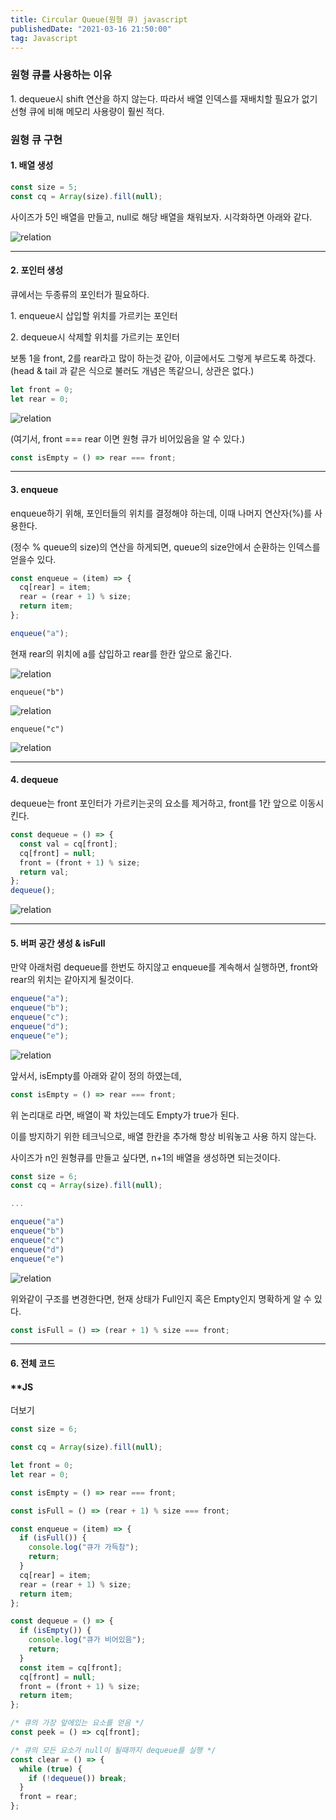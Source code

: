 ```yaml
---
title: Circular Queue(원형 큐) javascript
publishedDate: "2021-03-16 21:50:00"
tag: Javascript
---
```


### 원형 큐를 사용하는 이유

1\. dequeue시 shift 연산을 하지 않는다. 따라서 배열 인덱스를 재배치할 필요가 없기 선형 큐에 비해 메모리 사용량이 훨씬 적다.

### 원형 큐 구현

#### 1\. 배열 생성

```js
const size = 5;
const cq = Array(size).fill(null);
```

사이즈가 5인 배열을 만들고, null로 해당 배열을 채워보자. 시각화하면 아래와 같다.

![relation](/images/posts/circular-queue-javascript/R1280x0.png)

---

#### 2\. 포인터 생성

큐에서는 두종류의 포인터가 필요하다.

1\. enqueue시 삽입할 위치를 가르키는 포인터

2\. dequeue시 삭제할 위치를 가르키는 포인터

보통 1을 front, 2를 rear라고 많이 하는것 같아, 이글에서도 그렇게 부르도록 하겠다. (head & tail 과 같은 식으로 불러도 개념은 똑같으니, 상관은 없다.)

```js
let front = 0;
let rear = 0;
```

![relation](/images/posts/circular-queue-javascript/R1280x0-2.png)

(여기서, front === rear 이면 원형 큐가 비어있음을 알 수 있다.)

```js
const isEmpty = () => rear === front;
```

---

#### 3\. enqueue 

enqueue하기 위해, 포인터들의 위치를 결정해야 하는데, 이때 나머지 연산자(%)를 사용한다.

(정수 % queue의 size)의 연산을 하게되면, queue의 size안에서 순환하는 인덱스를 얻을수 있다.

```js
const enqueue = (item) => {
  cq[rear] = item;
  rear = (rear + 1) % size;
  return item;
};

enqueue("a");
```

현재 rear의 위치에 a를 삽입하고 rear를 한칸 앞으로 옮긴다.

![relation](/images/posts/circular-queue-javascript/R1280x0-3.png)

```
enqueue("b")
```

![relation](/images/posts/circular-queue-javascript/R1280x0-4.png)

```
enqueue("c")
```

![relation](/images/posts/circular-queue-javascript/R1280x0-5.png)

---

#### 4\. dequeue 

dequeue는 front 포인터가 가르키는곳의 요소를 제거하고, front를 1칸 앞으로 이동시킨다.

```js
const dequeue = () => {
  const val = cq[front];
  cq[front] = null;
  front = (front + 1) % size;
  return val;
};
dequeue();
```

![relation](/images/posts/circular-queue-javascript/R1280x0-6.png)

---

#### 5\. 버퍼 공간 생성 & isFull

만약 아래처럼 dequeue를 한번도 하지않고 enqueue를 계속해서 실행하면, front와 rear의 위치는 같아지게 될것이다.

```js
enqueue("a");
enqueue("b");
enqueue("c");
enqueue("d");
enqueue("e");
```

![relation](/images/posts/circular-queue-javascript/R1280x0-7.png)

앞서서, isEmpty를 아래와 같이 정의 하였는데,

```js
const isEmpty = () => rear === front;
```

위 논리대로 라면, 배열이 꽉 차있는데도 Empty가 true가 된다.

이를 방지하기 위한 테크닉으로, 배열 한칸을 추가해 항상 비워놓고 사용 하지 않는다.

사이즈가 n인 원형큐를 만들고 싶다면, n+1의 배열을 생성하면 되는것이다.

```js
const size = 6;
const cq = Array(size).fill(null);

...

enqueue("a")
enqueue("b")
enqueue("c")
enqueue("d")
enqueue("e")
```

![relation](/images/posts/circular-queue-javascript/R1280x0-8.png)

위와같이 구조를 변경한다면, 현재 상태가 Full인지 혹은 Empty인지 명확하게 알 수 있다.

```js
const isFull = () => (rear + 1) % size === front;
```

---

#### 6\. 전체 코드

#### \*\*JS

더보기

```js
const size = 6;

const cq = Array(size).fill(null);

let front = 0;
let rear = 0;

const isEmpty = () => rear === front;

const isFull = () => (rear + 1) % size === front;

const enqueue = (item) => {
  if (isFull()) {
    console.log("큐가 가득참");
    return;
  }
  cq[rear] = item;
  rear = (rear + 1) % size;
  return item;
};

const dequeue = () => {
  if (isEmpty()) {
    console.log("큐가 비어있음");
    return;
  }
  const item = cq[front];
  cq[front] = null;
  front = (front + 1) % size;
  return item;
};

/* 큐의 가장 앞에있는 요소를 얻음 */
const peek = () => cq[front];

/* 큐의 모든 요소가 null이 될때까지 dequeue를 실행 */
const clear = () => {
  while (true) {
    if (!dequeue()) break;
  }
  front = rear;
};
```
